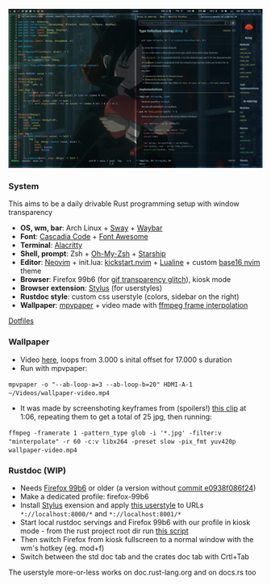 [![Preview](https://github.com/gergo-salyi/system-theme-001-rust-workstation/blob/master/demo.jpg)](https://github.com/gergo-salyi/system-theme-001-rust-workstation/blob/master/demo.mp4)

### System

This aims to be a daily drivable Rust programming setup with window transparency

+ **OS, wm, bar**: Arch Linux + [Sway](https://github.com/swaywm/sway) + [Waybar](https://github.com/Alexays/Waybar)
+ **Font**: [Cascadia Code](https://github.com/microsoft/cascadia-code) + [Font Awesome](https://github.com/FortAwesome/Font-Awesome)
+ **Terminal**: [Alacritty](https://github.com/alacritty/alacritty)
+ **Shell, prompt**: Zsh + [Oh-My-Zsh](https://github.com/ohmyzsh/ohmyzsh) + [Starship](https://github.com/starship/starship)
+ **Editor**: [Neovim](https://github.com/neovim/neovim) + init.lua: [kickstart.nvim](https://github.com/nvim-lua/kickstart.nvim) + [Lualine](https://github.com/nvim-lualine/lualine.nvim) + custom [base16 nvim](https://github.com/wincent/base16-nvim) theme
+ **Browser**: Firefox 99b6 (for [gif transparency glitch](https://bugzilla.mozilla.org/show_bug.cgi?id=1758975)), kiosk mode
+ **Browser extension**: [Stylus](https://github.com/openstyles/stylus) (for userstyles)
+ **Rustdoc style**: custom css userstyle (colors, sidebar on the right)
+ **Wallpaper**: [mpvpaper](https://github.com/GhostNaN/mpvpaper) + video made with [ffmpeg frame interpolation](https://ffmpeg.org/ffmpeg-all.html#minterpolate)

[Dotfiles](https://github.com/gergo-salyi/system-theme-001-rust-workstation)

### Wallpaper

+ Video [here](https://mega.nz/file/04dUCCIA#_YugW77rsZW4U9J9OB9_C6o_xNi04GgDStfYoYpIibQ), loops from 3.000 s inital offset for 17.000 s duration
+ Run with mpvpaper:

`mpvpaper -o "--ab-loop-a=3 --ab-loop-b=20" HDMI-A-1 ~/Videos/wallpaper-video.mp4`

+ It was made by screenshoting keyframes from (spoilers!) [this clip](https://www.youtube.com/watch?v=svBjMEhrjbk) at 1:06, repeating them to get a total of 25 jpg, then running:

`ffmpeg -framerate 1 -pattern_type glob -i '*.jpg' -filter:v "minterpolate" -r 60 -c:v libx264 -preset slow -pix_fmt yuv420p wallpaper-video.mp4`

### Rustdoc (WIP)

+ Needs [Firefox 99b6](https://download-installer.cdn.mozilla.net/pub/firefox/releases/96.0b6/linux-x86_64/en-US/) or older (a version without [commit e0938f086f24](https://hg.mozilla.org/mozilla-central/rev/e0938f086f2401b9589f6b98c9a0ac30e67e487a))
+ Make a dedicated profile: firefox-99b6
+ Install [Stylus](https://github.com/openstyles/stylus) exension and apply [this userstyle](https://github.com/gergo-salyi/system-theme-001-rust-workstation/blob/master/rustdoc-userstyle.css) to URLs `*://localhost:8000/*` and `*://localhost:8001/*`
+ Start local rustdoc servings and Firefox 99b6 with our profile in kiosk mode - from the rust project root dir run [this script](https://github.com/gergo-salyi/system-theme-001-rust-workstation/blob/master/.local/bin/rustdoc-local)
+ Then switch Firefox from kiosk fullscreen to a normal window with the wm's hotkey (eg. mod+f) 
+ Switch between the std doc tab and the crates doc tab with Crtl+Tab

The userstyle more-or-less works on doc.rust-lang.org and on docs.rs too
